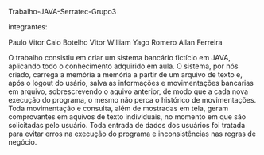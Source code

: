 Trabalho-JAVA-Serratec-Grupo3

integrantes:

Paulo Vitor 
Caio Botelho
Vitor William
Yago Romero
Allan Ferreira


O trabalho consistiu em criar um sistema bancário fictício em JAVA, aplicando todo o conhecimento adquirido em aula. 
O sistema, por nós criado, carrega a memória a memória a partir de um arquivo de texto e, após o logout do usário,
salva as informações e movimentações bancarias em arquivo, sobrescrevendo o aquivo anterior, de modo que a cada nova 
execução do programa, o mesmo não perca o histórico de movimentações.
Toda movimentação e consulta, além de mostradas em tela, geram comprovantes em aquivos de texto individuais,
no momento em que são solicitadas pelo usuário.
Toda entrada de dados dos usuários foi tratada para evitar erros na execução do programa e inconsistências nas
regras de negócio.


 
